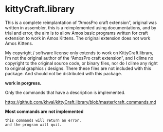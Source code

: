 # kittyCraft.library

This is a complete reimplantation of “AmosPro craft extension”, original was written in assembler, 
this is a reimplemented using documentations, and by trial and error, the aim is to allow Amos basic programs written for craft extension to work in Amos Kittens. The original extension does not work Amos Kittens.

My copyright / software license only extends to work on KittyCraft.library, I’m not the original author of the “AmosPro craft extension”, and I clime no copyright to the original source code, or binary files, nor do I clime any right to original graphics / designs. There these files are not included with this package. And should not be distributed with this package.

**work in porgress.**

Only the commands that have a description is implemented.

https://github.com/khval/kittyCraft.library/blob/master/craft_commands.md

**Most commands are not implemented**

	this commands will return an error.
	and the program will quit.
